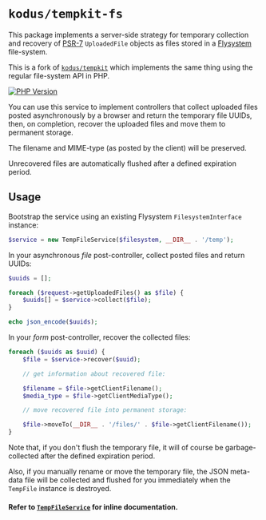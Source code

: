 `kodus/tempkit-fs`
==================

This package implements a server-side strategy for temporary collection and
recovery of [PSR-7](http://www.php-fig.org/psr/psr-7/) `UploadedFile` objects
as files stored in a [Flysystem](http://flysystem.thephpleague.com/) file-system.

This is a fork of [`kodus/tempkit`](https://github.com/kodus/tempkit) which
implements the same thing using the regular file-system API in PHP.

[![PHP Version](https://img.shields.io/badge/php-7.0%2B-blue.svg)](https://packagist.org/packages/kodus/tempkit-fs)

You can use this service to implement controllers that collect uploaded files
posted asynchronously by a browser and return the temporary file UUIDs, then,
on completion, recover the uploaded files and move them to permanent storage.

The filename and MIME-type (as posted by the client) will be preserved. 

Unrecovered files are automatically flushed after a defined expiration period.

## Usage

Bootstrap the service using an existing Flysystem `FilesystemInterface` instance:

```php
$service = new TempFileService($filesystem, __DIR__ . '/temp');
```

In your asynchronous *file* post-controller, collect posted files and return UUIDs:

```php
$uuids = [];

foreach ($request->getUploadedFiles() as $file) {
    $uuids[] = $service->collect($file);
}

echo json_encode($uuids);
```

In your *form* post-controller, recover the collected files:

```php
foreach ($uuids as $uuid) {
    $file = $service->recover($uuid);

    // get information about recovered file:

    $filename = $file->getClientFilename();
    $media_type = $file->getClientMediaType();

    // move recovered file into permanent storage:

    $file->moveTo(__DIR__ . '/files/' . $file->getClientFilename());
}
```

Note that, if you don't flush the temporary file, it will of course be garbage-collected after
the defined expiration period.

Also, if you manually rename or move the temporary file, the JSON meta-data file will be collected
and flushed for you immediately when the `TempFile` instance is destroyed.

#### Refer to [`TempFileService`](src/TempFileService.php) for inline documentation.
